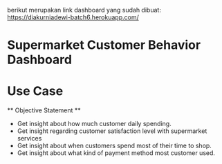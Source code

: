 berikut merupakan link dashboard yang sudah dibuat: https://diakurniadewi-batch6.herokuapp.com/

# Supermarket Customer Behavior Dashboard
# Use Case
** Objective Statement **
 - Get insight about how much customer daily spending.
 - Get insight regarding customer satisfaction level with supermarket services
 - Get insight about when customers spend most of their time to shop.
 - Get insight about what kind of payment method most customer used.
